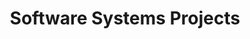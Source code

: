 ---
layout: project_cat
title: Software Systems Projects
nav_order: 3
permalink: /co227/
has_children: true

code: co227
type: GENERAL
parent: Home
has_toc: true
search_exclude: true

readmore: "#"

default_thumb_image: /data/categories/co227/thumbnail.jpg
description: Software systems designed and developed by second year Computer Engineering Students as part of coursework
---
